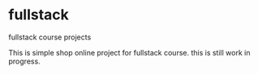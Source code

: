 # fullstack
fullstack course projects

This is simple shop online project for fullstack course.
this is still work in progress.
